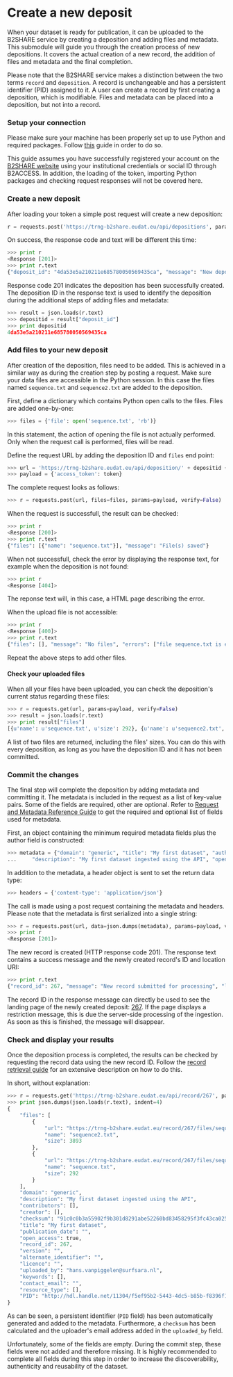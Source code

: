 # Create a new deposit
When your dataset is ready for publication, it can be uploaded to the B2SHARE service by creating a deposition and adding files and metadata. This submodule will guide you through the creation process of new depositions. It covers the actual creation of a new record, the addition of files and metadata and the final completion.

Please note that the B2SHARE service makes a distinction between the two terms `record` and `deposition`. A record is unchangeable and has a persistent identifier (PID) assigned to it. A user can create a record by first creating a deposition, which is modifiable. Files and metadata can be placed into a deposition, but not into a record.

### Setup your connection
Please make sure your machine has been properly set up to use Python and required packages. Follow [this](A_Setup_and_install.md) guide in order to do so.

This guide assumes you have successfully registered your account on the [B2SHARE website](https://trng-b2share.eudat.eu) using your institutional credentials or social ID through B2ACCESS. In addition, the loading of the token, importing Python packages and checking request responses will not be covered here.

### Create a new deposit
After loading your token a simple post request will create a new deposition:
```python
r = requests.post('https://trng-b2share.eudat.eu/api/depositions', params={'access_token': token}, verify=False)
```

On success, the response code and text will be different this time:
```python
>>> print r
<Response [201]>
>>> print r.text
{"deposit_id": "4da53e5a210211e685780050569435ca", "message": "New deposition created", "location": "/api/deposition/4da53e5a210211e685780050569435ca"}
```

Response code 201 indicates the deposition has been successfully created. The deposition ID in the response text is used to identify the deposition during the additional steps of adding files and metadata:
```python
>>> result = json.loads(r.text)
>>> depositid = result["deposit_id"]
>>> print depositid
4da53e5a210211e685780050569435ca
```

### Add files to your new deposit
After creation of the deposition, files need to be added. This is achieved in a similar way as during the creation step by posting a request. Make sure your data files are accessible in the Python session. In this case the files named `sequence.txt` and `sequence2.txt` are added to the deposition.

First, define a dictionary which contains Python open calls to the files. Files are added one-by-one:
```python
>>> files = {'file': open('sequence.txt', 'rb')}
```
In this statement, the action of opening the file is not actually performed. Only when the request call is performed, files will be read.

Define the request URL by adding the deposition ID and `files` end point:
```python
>>> url = 'https://trng-b2share.eudat.eu/api/deposition/' + depositid + '/files'
>>> payload = {'access_token': token}
```

The complete request looks as follows:
```python
>>> r = requests.post(url, files=files, params=payload, verify=False)
```

When the request is successfull, the result can be checked:
```python
>>> print r
<Response [200]>
>>> print r.text
{"files": [{"name": "sequence.txt"}], "message": "File(s) saved"}
```

When not successfull, check the error by displaying the response text, for example when the deposition is not found:
```python
>>> print r
<Response [404]>
```
The reponse text will, in this case, a HTML page describing the error.

When the upload file is not accessible:
```python
>>> print r
<Response [400]>
>>> print r.text
{"files": [], "message": "No files", "errors": ["file sequence.txt is empty"]}
```

Repeat the above steps to add other files.

#### Check your uploaded files
When all your files have been uploaded, you can check the deposition's current status regarding these files:
```python
>>> r = requests.get(url, params=payload, verify=False)
>>> result = json.loads(r.text)
>>> print result["files"]
[{u'name': u'sequence.txt', u'size': 292}, {u'name': u'sequence2.txt', u'size': 3893}]
```

A list of two files are returned, including the files' sizes. You can do this with every deposition, as long as you have the deposition ID and it has not been committed.

### Commit the changes
The final step will complete the deposition by adding metadata and committing it. The metadata is included in the request as a list of key-value pairs. Some of the fields are required, other are optional. Refer to [Request and Metadata Reference Guide](B_Request_and_Metadata_Reference_Guide.md) to get the required and optional list of fields used for metadata.

First, an object containing the minimum required metadata fields plus the author field is constructed:
```python
>>> metadata = {"domain": "generic", "title": "My first dataset", "authors": "B2SHARE-Training author", 
...     "description": "My first dataset ingested using the API", "open_access": "true"}
```

In addition to the metadata, a header object is sent to set the return data type:
```python
>>> headers = {'content-type': 'application/json'}
```

The call is made using a post request containing the metadata and headers. Please note that the metadata is first serialized into a single string:
```python
>>> r = requests.post(url, data=json.dumps(metadata), params=payload, verify=False, headers=headers)
>>> print r
<Response [201]>
```

The new record is created (HTTP response code 201). The response text contains a success message and the newly created record's ID and location URI:
```python
>>> print r.text
{"record_id": 267, "message": "New record submitted for processing", "location": "/api/record/267"}
```

The record ID in the response message can directly be used to see the landing page of the newly created deposit: [267](https://trng-b2share.eudat.eu/record/267). If the page displays a restriction message, this is due the server-side processing of the ingestion. As soon as this is finished, the message will disappear.

### Check and display your results
Once the deposition process is completed, the results can be checked by requesting the record data using the new record ID. Follow the [record retrieval guide](01_Retrieve_existing_record.md) for an extensive description on how to do this.

In short, without explanation:
```python
>>> r = requests.get('https://trng-b2share.eudat.eu/api/record/267', params=payload, verify=False)
>>> print json.dumps(json.loads(r.text), indent=4)
{
    "files": [
        {
            "url": "https://trng-b2share.eudat.eu/record/267/files/sequence2.txt?version=1", 
            "name": "sequence2.txt", 
            "size": 3893
        }, 
        {
            "url": "https://trng-b2share.eudat.eu/record/267/files/sequence.txt?version=1", 
            "name": "sequence.txt", 
            "size": 292
        }
    ], 
    "domain": "generic", 
    "description": "My first dataset ingested using the API", 
    "contributors": [], 
    "creator": [], 
    "checksum": "91c0c0b3a55902f9b301d8291abe52260bd83458295f3fc43ca0259b65b78ea9", 
    "title": "My first dataset", 
    "publication_date": "", 
    "open_access": true, 
    "record_id": 267, 
    "version": "", 
    "alternate_identifier": "", 
    "licence": "", 
    "uploaded_by": "hans.vanpiggelen@surfsara.nl", 
    "keywords": [], 
    "contact_email": "", 
    "resource_type": [], 
    "PID": "http://hdl.handle.net/11304/f5ef95b2-5443-4dc5-b85b-f8396f1d6b5e"
}
```
As can be seen, a persistent identifier (`PID` field) has been automatically generated and added to the metadata. Furthermore, a `checksum` has been calculated and the uploader's email address added in the `uploaded_by` field.

Unfortunately, some of the fields are empty. During the commit step, these fields were not added and therefore missing. It is highly recommended to complete all fields during this step in order to increase the discoverability, authenticity and reusability of the dataset.
